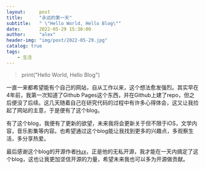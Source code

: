 ```yaml
---
layout:     post
title:      "永远的第一天"
subtitle:   " \"Hello World, Hello Blog\""
date:       2022-05-29 15:30:00
author:     "alex"
header-img: "img/post/2022-05-29.jpg"
catalog: true
tags:
    - 生活
---
```

> print("Hello World, Hello Blog")

一直一来都希望能有个自己的网站，自从工作以来，这个想法愈发强烈。其实早在4年前，我第一次知道了Github Pages这个东西，并在Github上建了repo，但之后便没了后续。这几天随着自己在研究代码的过程中有许多心得体会，这又让我捡起了网站的主意，于是便有了这个blog。

有了这个blog，我便有了更新的欲望，未来我将会更新关于但不限于iOS，文学内容，音乐影集等内容。也希望通过这个blog能让我找到更多的兴趣点，多观察生活，多分享热爱。

最后感谢这个blog的开源作者[Hux](https://github.com/Huxpro)，正是他的无私开源，我才能在一天内搞定了这个blog，这也让我更加坚信开源的力量，希望未来我也可以多为开源做贡献。

